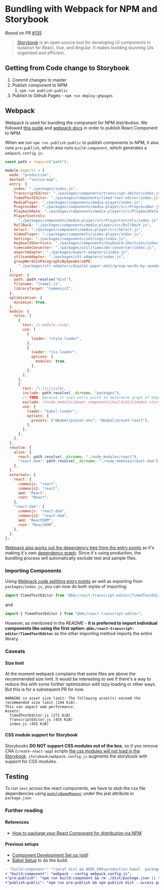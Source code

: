 # Bundling with Webpack for NPM and Storybook

_Based on PR [#135](https://github.com/bbc/react-transcript-editor/pull/135)_

> [Storybook](https://storybook.js.org/) is an open source tool for developing UI components in isolation for React, Vue, and Angular. It makes building stunning UIs organized and efficient.

## Getting from Code change to Storybook

1. Commit changes to master
2. Publish component to NPM
   1. `npm run publish:public`
3. Publish to Github Pages - `npm run deploy:ghpages`

## Webpack

Webpack is used for bundling the component for NPM distribution. We followed [this guide](http://jasonwatmore.com/post/2018/04/14/react-npm-how-to-publish-a-react-component-to-npm) and [webpack docs](https://webpack.js.org/concepts) in order to publish React Component to NPM.

When we run `npm run publish:public` to publish components to NPM, it also runs `pre:publish`, which also runs `build:component`, which generates a `webpack.config.js`.

```js
const path = require("path");

module.exports = {
  mode: "production",
  devtool: "source-map",
  entry: {
    index: "./packages/index.js",
    TranscriptEditor: "./packages/components/transcript-editor/index.js",
    TimedTextEditor: "./packages/components/timed-text-editor/index.js",
    MediaPlayer: "./packages/components/media-player/index.js",
    ProgressBar: "./packages/components/media-player/src/ProgressBar.js",
    PlaybackRate: "./packages/components/media-player/src/PlaybackRate.js",
    PlayerControls:
      "./packages/components/media-player/src/PlayerControls/index.js",
    RollBack: "./packages/components/media-player/src/RollBack.js",
    Select: "./packages/components/media-player/src/Select.js",
    VideoPlayer: "./packages/components/video-player/index.js",
    Settings: "./packages/components/settings/index.js",
    KeyboardShortcuts: "./packages/components/keyboard-shortcuts/index.js",
    timecodeConverter: "./packages/util/timecode-converter/index.js",
    exportAdapter: "./packages/export-adapters/index.js",
    sttJsonAdapter: "./packages/stt-adapters/index.js",
    groupWordsInParagraphsBySpeakersDPE:
      "./packages/stt-adapters/digital-paper-edit/group-words-by-speakers.js",
  },
  output: {
    path: path.resolve("dist"),
    filename: "[name].js",
    libraryTarget: "commonjs2",
  },
  optimization: {
    minimize: true,
  },
  module: {
    rules: [
      {
        test: /\.module.css$/,
        use: [
          {
            loader: "style-loader",
          },
          {
            loader: "css-loader",
            options: {
              modules: true,
            },
          },
        ],
      },
      {
        test: /\.(js|jsx)$/,
        include: path.resolve(__dirname, "packages"),
        // TODO: because it uses entry point to determine graph of dependencies, might not be needed to exclude test ans sample files?
        exclude: /(node_modules|bower_components|build|dist|demo|.storybook)/,
        use: {
          loader: "babel-loader",
          options: {
            presets: ["@babel/preset-env", "@babel/preset-react"],
          },
        },
      },
    ],
  },
  resolve: {
    alias: {
      react: path.resolve(__dirname, "./node_modules/react"),
      "react-dom": path.resolve(__dirname, "./node_modules/react-dom"),
    },
  },
  externals: {
    react: {
      commonjs: "react",
      commonjs2: "react",
      amd: "React",
      root: "React",
    },
    "react-dom": {
      commonjs: "react-dom",
      commonjs2: "react-dom",
      amd: "ReactDOM",
      root: "ReactDOM",
    },
  },
};
```

[Webpack also works out the dependency tree from the entry points](https://webpack.js.org/concepts/#entry) as it's making it's own [dependency graph](https://webpack.js.org/concepts/dependency-graph/). Since it's using production, the bundling process will automatically exclude test and sample files.

### Importing Components

Using [Webpack code splitting entry points](https://webpack.js.org/guides/code-splitting/#entry-points) as well as exporting from `packages/index.js`, you can now do both styles of importing:

```js
import TimedTextEditor from "@bbc/react-transcript-editor/TimedTextEditor";
```

and

```js
import { TimedTextEditor } from "@bbc/react-transcript-editor";
```

However, as mentioned in the README - **it is preferred to import individual components like using the first option:
`@bbc/react-transcript-editor/TimedTextEditor`** as the other importing method imports the entire library.

### Caveats

#### Size limit

At the moment webpack complains that some files are above the recommended size limit. It would be interesting to see if there's a way to reduce this with some further optimization with lazy-loading or other ways. But this is for a subsequent PR for now.

```t
WARNING in asset size limit: The following asset(s) exceed the recommended size limit (244 KiB).
This can impact web performance.
Assets:
  TimedTextEditor.js (271 KiB)
  TranscriptEditor.js (455 KiB)
  index.js (455 KiB)
```

#### CSS module support for Storybook

Storybooks **DO NOT support CSS modules out of the box**, so if you remove CRA (`create-react-app`) scripts [the css modules will not load in the Storybook](https://github.com/storybooks/storybook/issues/2320).
`storybook/webpack.config.js` augments the storybook with support for CSS modules.

## Testing

To run `Jest` across the react components, we have to stub the css file dependencies using [`moduleNameMapper`](https://jestjs.io/docs/en/configuration#modulenamemapper-object-string-string) under the jest attribute in `package.json`

### Further reading

#### References

- [How to package your React Component for distribution via NPM](https://itnext.io/how-to-package-your-react-component-for-distribution-via-npm-d32d4bf71b4f)

#### Previous setups

- [Component Development Set up (old)](https://github.com/bbc/react-transcript-editor/blob/master/docs/adr/2018-10-05-component-development-setup.md)
- [Babel Setup](https://github.com/bbc/react-transcript-editor/blob/master/docs/adr/2018-10-05-component-development-setup.md) to do the build.

```diff
- "build:component": "rimraf dist && NODE_ENV=production babel  packages/ --out-dir dist --copy-files && rimraf dist/**/*.sample.json dist/**/*.sample.js dist/**/example-usage.js dist/**/*.test.js dist/**/*__tests__ dist/**/*__snapshots__ dist/**/*.spec.js",
+ "build:component": "webpack --config webpack.config.js",
+"pre:publish": "npm run build:component && rm ./dist/package.json || true && cp package.json ./dist/package.json && rm ./dist/README.md || true && cp README.md ./dist/README.md || true ",
+"publish:public": "npm run pre:publish && npm publish dist --access public",
```
